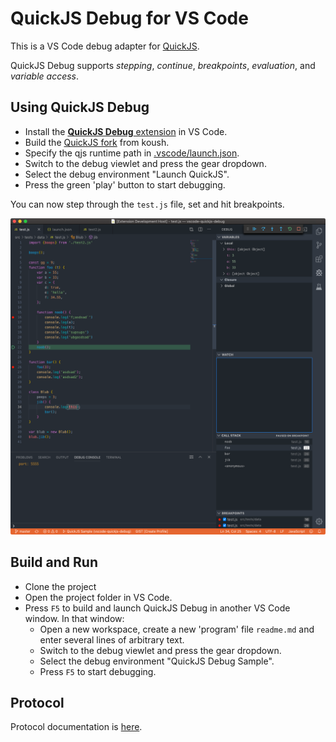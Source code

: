 # QuickJS Debug for VS Code

This is a VS Code debug adapter for [QuickJS](https://bellard.org/quickjs/).

QuickJS Debug supports *stepping*, *continue*, *breakpoints*, *evaluation*, and
*variable access*.

## Using QuickJS Debug

* Install the [**QuickJS Debug** extension](https://marketplace.visualstudio.com/items?itemName=koush.quickjs-debug) in VS Code.
* Build the [QuickJS fork](https://github.com/koush/quickjs) from koush.
* Specify the qjs runtime path in [.vscode/launch.json](https://github.com/koush/vscode-quickjs-debug/blob/master/.vscode/launch.json).
* Switch to the debug viewlet and press the gear dropdown.
* Select the debug environment "Launch QuickJS".
* Press the green 'play' button to start debugging.

You can now step through the `test.js` file, set and hit breakpoints.

![QuickJS Debug](images/quickjs-debug-demo.png)

## Build and Run


* Clone the project
* Open the project folder in VS Code.
* Press `F5` to build and launch QuickJS Debug in another VS Code window. In that window:
  * Open a new workspace, create a new 'program' file `readme.md` and enter several lines of arbitrary text.
  * Switch to the debug viewlet and press the gear dropdown.
  * Select the debug environment "QuickJS Debug Sample".
  * Press `F5` to start debugging.

## Protocol

Protocol documentation is [here](protocol.md).
